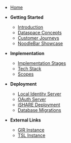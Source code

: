 - [Home](/)

- **Getting Started**
  - [Introduction](README.md)
  - [Dataspace Concepts](02%20-%20Dataspace%20Concepts.md)
  - [Customer Journeys](03%20-%20Customer%20Journeys.md)
  - [NoodleBar Showcase](10%20-%20NoodleBar%20Showcase.md)

- **Implementation**
  - [Implementation Stages](04%20-%20NoodleBar%20Implementation%20Stages.md)
  - [Tech Stack](05%20-%20Tech%20Stack.md)
  - [Scopes](11%20-%20Scopes.md)

- **Deployment**
  - [Local Identity Server](06%20-%20Deployment%20Using%20a%20Local%20Identity%20Server.md)
  - [OAuth Server](07%20-%20Deployment%20Using%20OAuth%20Server.md)
  - [iSHARE Deployment](08%20-%20Deployment%20Using%20iSHARE.md)
  - [Database Migrations](09%20-%20Database%20Migrations.md)

- **External Links**
  - [GIR Instance](../GIR/)
  - [TSL Instance](../TSL/)
